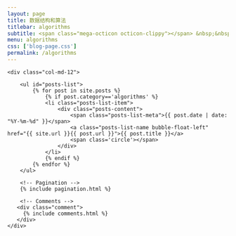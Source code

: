 ```yaml
---
layout: page
title: 数据结构和算法
titlebar: algorithms
subtitle: <span class="mega-octicon octicon-clippy"></span> &nbsp;&nbsp; <font color="#FFFFFF">Java数据结构和算法系列文章</font>
menu: algorithms
css: ['blog-page.css']
permalink: /algorithms
---
```


<div class="row">

    <div class="col-md-12">

        <ul id="posts-list">
            {% for post in site.posts %}
                {% if post.category=='algorithms' %}
                <li class="posts-list-item">
                    <div class="posts-content">
                        <span class="posts-list-meta">{{ post.date | date: "%Y-%m-%d" }}</span>
                        <a class="posts-list-name bubble-float-left" href="{{ site.url }}{{ post.url }}">{{ post.title }}</a>
                        <span class='circle'></span>
                    </div>
                </li>
                {% endif %}
            {% endfor %}
        </ul> 

        <!-- Pagination -->
        {% include pagination.html %}

        <!-- Comments -->
       <div class="comment">
         {% include comments.html %}
       </div>
    </div>

</div>
<script>
    $(document).ready(function(){

        // Enable bootstrap tooltip
        $("body").tooltip({ selector: '[data-toggle=tooltip]' });

    });
</script>


